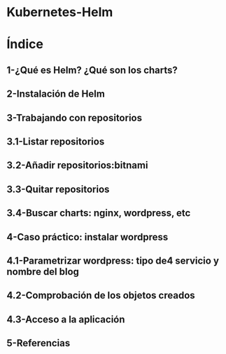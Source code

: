 # Kubernetes-Helm

# Índice
## 1-¿Qué es Helm? ¿Qué son los charts?
## 2-Instalación de Helm
## 3-Trabajando con repositorios
## 3.1-Listar repositorios
## 3.2-Añadir repositorios:bitnami
## 3.3-Quitar repositorios
## 3.4-Buscar charts: nginx, wordpress, etc
## 4-Caso práctico: instalar wordpress
## 4.1-Parametrizar wordpress: tipo de4 servicio y nombre del blog
## 4.2-Comprobación de los objetos creados
## 4.3-Acceso a la aplicación
## 5-Referencias
